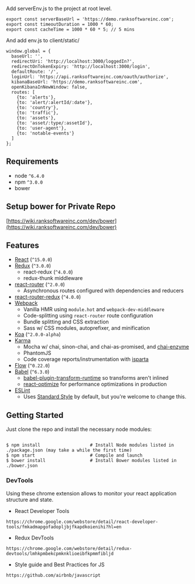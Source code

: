 Add serverEnv.js to the project at root level.
```
export const serverBaseUrl = 'https://demo.ranksoftwareinc.com';
export const timeoutDuration = 1000 * 60;
export const cacheTime = 1000 * 60 * 5; // 5 mins
```

And add env.js to client/static/
```
window.global = {
  baseUrl: '',
  redirectUri: 'http://localhost:3000/loggedIn?',
  redirectOnTokenExpiry: 'http://localhost:3000/login',
  defaultRoute: '/',
  loginUrl: 'https://api.ranksoftwareinc.com/oauth/authorize',
  kibanaBaseUrl: 'https://demo.ranksoftwareinc.com',
  openKibanaInNewWindow: false,
  routes: [
    {to: 'alerts'},
    {to: 'alert/:alertId/:date'},
    {to: 'country'},
    {to: 'traffic'},
    {to: 'assets'},
    {to: 'asset/:type/:assetId'},
    {to: 'user-agent'},
    {to: 'notable-events'}
  ]
};

```


Requirements
------------

* node `^6.4.0`
* npm `^3.0.0`
* bower

Setup bower for Private Repo
----------------------------

[https://wiki.ranksoftwareinc.com/dev/bower](https://wiki.ranksoftwareinc.com/dev/bower)


Features
--------

* [React](https://github.com/facebook/react) (`^15.0.0`)
* [Redux](https://github.com/rackt/redux) (`^3.0.0`)
  * react-redux (`^4.0.0`)
  * redux-thunk middleware
* [react-router](https://github.com/rackt/react-router) (`^2.0.0`)
  * Asynchronous routes configured with dependencies and reducers
* [react-router-redux](https://github.com/rackt/react-router-redux) (`^4.0.0`)
* [Webpack](https://github.com/webpack/webpack)
  * Vanilla HMR using `module.hot` and `webpack-dev-middleware`
  * Code-splitting using `react-router` route configuration
  * Bundle splitting and CSS extraction
  * Sass w/ CSS modules, autoprefixer, and minification
* [Koa](https://github.com/koajs/koa) (`^2.0.0-alpha`)
* [Karma](https://github.com/karma-runner/karma)
  * Mocha w/ chai, sinon-chai, and chai-as-promised, and [chai-enzyme](https://github.com/producthunt/chai-enzyme)
  * PhantomJS
  * Code coverage reports/instrumentation with [isparta](https://github.com/deepsweet/isparta-loader)
* [Flow](http://flowtype.org/) (`^0.22.0`)
* [Babel](https://github.com/babel/babel) (`^6.3.0`)
  * [babel-plugin-transform-runtime](https://www.npmjs.com/package/babel-plugin-transform-runtime) so transforms aren't inlined
  * [react-optimize](https://github.com/thejameskyle/babel-react-optimize) for performance optimizations in production
* [ESLint](http://eslint.org)
  * Uses [Standard Style](https://github.com/feross/standard) by default, but you're welcome to change this.

Getting Started
---------------

Just clone the repo and install the necessary node modules:

```shell

$ npm install                   # Install Node modules listed in ./package.json (may take a while the first time)
$ npm start                     # Compile and launch
$ bower install                 # Install Bower modules listed in ./bower.json
```


### DevTools

Using these chrome extension allows to monitor your react application structure and state.

* React Developer Tools
```
https://chrome.google.com/webstore/detail/react-developer-tools/fmkadmapgofadopljbjfkapdkoienihi?hl=en
```

* Redux DevTools
```
https://chrome.google.com/webstore/detail/redux-devtools/lmhkpmbekcpmknklioeibfkpmmfibljd
```

* Style guide and Best Practices for JS
```
https://github.com/airbnb/javascript
```
